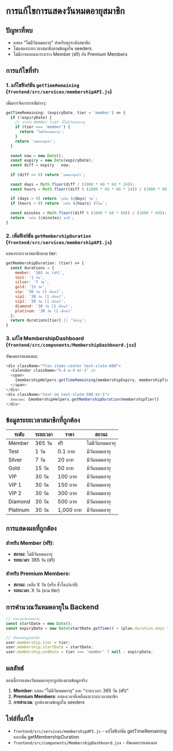 # การแก้ไขการแสดงวันหมดอายุสมาชิก

## ปัญหาที่พบ
- แสดง "ไม่มีวันหมดอายุ" สำหรับทุกระดับสมาชิก
- ไม่แสดงระยะเวลาสมาชิกตามข้อมูลใน seeders
- ไม่มีการแยกแยะระหว่าง Member (ฟรี) กับ Premium Members

## การแก้ไขที่ทำ

### 1. แก้ไขฟังก์ชัน `getTimeRemaining` (`frontend/src/services/membershipAPI.js`)
เพิ่มการจัดการกรณีต่างๆ:

```javascript
getTimeRemaining: (expiryDate, tier = 'member') => {
  if (!expiryDate) {
    // สำหรับ member tier ที่ไม่มีวันหมดอายุ
    if (tier === 'member') {
      return 'ไม่มีวันหมดอายุ';
    }
    return 'หมดอายุแล้ว';
  }
  
  const now = new Date();
  const expiry = new Date(expiryDate);
  const diff = expiry - now;
  
  if (diff <= 0) return 'หมดอายุแล้ว';
  
  const days = Math.floor(diff / (1000 * 60 * 60 * 24));
  const hours = Math.floor((diff % (1000 * 60 * 60 * 24)) / (1000 * 60 * 60));
  
  if (days > 0) return `เหลือ ${days} วัน`;
  if (hours > 0) return `เหลือ ${hours} ชั่วโมง`;
  
  const minutes = Math.floor((diff % (1000 * 60 * 60)) / (1000 * 60));
  return `เหลือ ${minutes} นาที`;
}
```

### 2. เพิ่มฟังก์ชัน `getMembershipDuration` (`frontend/src/services/membershipAPI.js`)
แสดงระยะเวลาสมาชิกตาม tier:

```javascript
getMembershipDuration: (tier) => {
  const durations = {
    member: '365 วัน (ฟรี)',
    test: '1 วัน',
    silver: '7 วัน',
    gold: '15 วัน',
    vip: '30 วัน (1 เดือน)',
    vip1: '30 วัน (1 เดือน)',
    vip2: '30 วัน (1 เดือน)',
    diamond: '30 วัน (1 เดือน)',
    platinum: '30 วัน (1 เดือน)'
  };
  return durations[tier] || 'ไม่ระบุ';
}
```

### 3. แก้ไข MembershipDashboard (`frontend/src/components/MembershipDashboard.jsx`)
อัพเดตการแสดงผล:

```javascript
<div className="flex items-center text-slate-600">
  <Calendar className="h-4 w-4 mr-1" />
  <span>
    {membershipHelpers.getTimeRemaining(membershipExpiry, membershipTier)}
  </span>
</div>
<div className="text-sm text-slate-500 mt-1">
  ระยะเวลา: {membershipHelpers.getMembershipDuration(membershipTier)}
</div>
```

## ข้อมูลระยะเวลาสมาชิกที่ถูกต้อง

| ระดับ | ระยะเวลา | ราคา | สถานะ |
|-------|----------|------|-------|
| Member | 365 วัน | ฟรี | ไม่มีวันหมดอายุ |
| Test | 1 วัน | 0.1 บาท | มีวันหมดอายุ |
| Silver | 7 วัน | 20 บาท | มีวันหมดอายุ |
| Gold | 15 วัน | 50 บาท | มีวันหมดอายุ |
| VIP | 30 วัน | 100 บาท | มีวันหมดอายุ |
| VIP 1 | 30 วัน | 150 บาท | มีวันหมดอายุ |
| VIP 2 | 30 วัน | 300 บาท | มีวันหมดอายุ |
| Diamond | 30 วัน | 500 บาท | มีวันหมดอายุ |
| Platinum | 30 วัน | 1,000 บาท | มีวันหมดอายุ |

## การแสดงผลที่ถูกต้อง

### สำหรับ Member (ฟรี):
- **สถานะ**: ไม่มีวันหมดอายุ
- **ระยะเวลา**: 365 วัน (ฟรี)

### สำหรับ Premium Members:
- **สถานะ**: เหลือ X วัน (หรือ ชั่วโมง/นาที)
- **ระยะเวลา**: X วัน (ตาม tier)

## การคำนวณวันหมดอายุใน Backend

```javascript
// คำนวณวันหมดอายุ
const startDate = new Date();
const expiryDate = new Date(startDate.getTime() + (plan.duration.days * 24 * 60 * 60 * 1000));

// อัพเดตข้อมูลสมาชิก
user.membership.tier = tier;
user.membership.startDate = startDate;
user.membership.endDate = tier === 'member' ? null : expiryDate;
```

## ผลลัพธ์

ตอนนี้การแสดงวันหมดอายุจะถูกต้องตามข้อมูลจริง:

1. **Member**: แสดง "ไม่มีวันหมดอายุ" และ "ระยะเวลา: 365 วัน (ฟรี)"
2. **Premium Members**: แสดงเวลาที่เหลือและระยะเวลาสมาชิก
3. **การคำนวณ**: ถูกต้องตามข้อมูลใน seeders

## ไฟล์ที่แก้ไข
- `frontend/src/services/membershipAPI.js` - แก้ไขฟังก์ชัน getTimeRemaining และเพิ่ม getMembershipDuration
- `frontend/src/components/MembershipDashboard.jsx` - อัพเดตการแสดงผล
